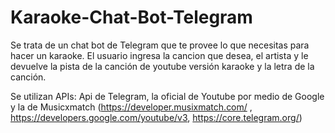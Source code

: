 # Karaoke-Chat-Bot-Telegram
Se trata de un chat bot de Telegram que te provee lo que necesitas para hacer un karaoke. El usuario ingresa la cancion que desea, el artista y le devuelve la pista de la canción de youtube versión karaoke y la letra de la canción. 

Se utilizan APIs: Api de Telegram, la oficial de Youtube por medio de Google y la de Musicxmatch (https://developer.musixmatch.com/ , https://developers.google.com/youtube/v3, https://core.telegram.org/)
